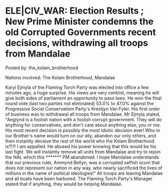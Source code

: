 # ELE|CIV_WAR: Election Results ; New Prime Minister condemns the old Corrupted Governments recent decisions, withdrawing all troops from Mandalae

Posted by: the_kolam_brotherhood

Nations involved: The Kolam Brotherhood, Mandalae

Karyl Ejmyla of the Flaming Torch Party was elected into office a few minutes ago, a huge surprise. His views are very centrist, meaning he will give both sides of parliament an opportunity to pass laws. He won the final round vote (last two parties not eliminated) 53.0% to 47.0% against the Progressive Social Conservatism Party's Krestjyn Van Fyler. His first order of business was to withdrawal all troops from Mandalae. Mr Ejmyla stated, "Anglynd is a foolish nation with a foolish corrupt government. They will do anything for conservatives, and don't care about anything else, you or me. His most recent decision is possibly the most idiotic decision ever! Who in our Brother's name would turn on our ally, abandon our only others, and then instantly deceive the rest of the world who the Kolam Brotherhood is?!?! I am appalled. He abused his power knowing that this would be his last fight. We will instantly remove all units from Mandalae and try to rejoin the NAL which this ******* PM abandoned. I hope Mandalae understands that our previous ruler, Ammynd Bellyn, was a corrupted selfish scum that does not represent our nation in any way, who nearly sacrificed the lives of millions in the name of political ideologies!" All troops are leaving Mandalae and all boats have been harbored. The Flaming Torch Party's Manager stated that if anything, they would be helping Mandalae.